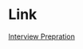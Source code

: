 # Link
<a href="https://hsarfaraz.github.io/my-interview-prepration-for-react-bhai/index.html"> Interview Prepration </a>
